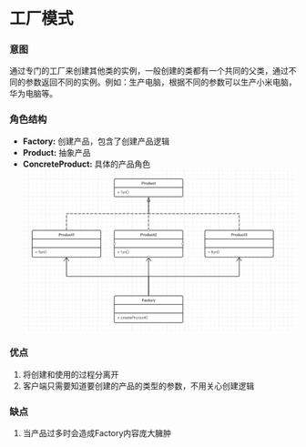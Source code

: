 # 工厂模式
### 意图
通过专门的工厂来创建其他类的实例，一般创建的类都有一个共同的父类，通过不同的参数返回不同的实例。例如：生产电脑，根据不同的参数可以生产小米电脑，华为电脑等。

### 角色结构
- **Factory:** 创建产品，包含了创建产品逻辑
- **Product:** 抽象产品
- **ConcreteProduct:** 具体的产品角色
![](https://github.com/fjnuwm/design_pattern/blob/master/factory-method/src/main/resources/uml/simple-factory.jpg "uml")

### 优点
1. 将创建和使用的过程分离开
2. 客户端只需要知道要创建的产品的类型的参数，不用关心创建逻辑

### 缺点
1. 当产品过多时会造成Factory内容庞大臃肿
